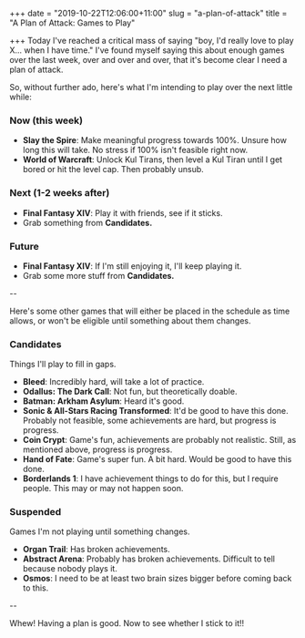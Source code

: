 +++
date = "2019-10-22T12:06:00+11:00"
slug = "a-plan-of-attack"
title = "A Plan of Attack: Games to Play"

+++
Today I've reached a critical mass of saying "boy, I'd really love to play X... when I have time." <!--more--> I've found myself saying this about enough games over the last week, over and over and over, that it's become clear I need a plan of attack.

So, without further ado, here's what I'm intending to play over the next little while:

### Now (this week)

* **Slay the Spire**: Make meaningful progress towards 100%. Unsure how long this will take. No stress if 100% isn't feasible right now.
* **World of Warcraft**: Unlock Kul Tirans, then level a Kul Tiran until I get bored or hit the level cap. Then probably unsub.

### Next (1-2 weeks after)

* **Final Fantasy XIV**: Play it with friends, see if it sticks.
* Grab something from **Candidates.**

### Future

* **Final Fantasy XIV**: If I'm still enjoying it, I'll keep playing it.
* Grab some more stuff from **Candidates.**

\--

Here's some other games that will either be placed in the schedule as time allows, or won't be eligible until something about them changes.

### Candidates

Things I'll play to fill in gaps.

* **Bleed**: Incredibly hard, will take a lot of practice.
* **Odallus: The Dark Call**: Not fun, but theoretically doable.
* **Batman: Arkham Asylum**: Heard it's good.
* **Sonic & All-Stars Racing Transformed**: It'd be good to have this done. Probably not feasible, some achievements are hard, but progress is progress.
* **Coin Crypt**: Game's fun, achievements are probably not realistic. Still, as mentioned above, progress is progress.
* **Hand of Fate**: Game's super fun. A bit hard. Would be good to have this done.
* **Borderlands 1**: I have achievement things to do for this, but I require people. This may or may not happen soon.

### Suspended

Games I'm not playing until something changes.

* **Organ Trail**: Has broken achievements.
* **Abstract Arena**: Probably has broken achievements. Difficult to tell because nobody plays it.
* **Osmos**: I need to be at least two brain sizes bigger before coming back to this.

\--

Whew! Having a plan is good. Now to see whether I stick to it!!